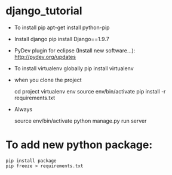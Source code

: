 # django_tutorial


* To install pip
	apt-get install python-pip

* Install django
	pip install Django==1.9.7

* PyDev plugin for eclipse (Install new software...):
	http://pydev.org/updates


* To install virtualenv globally
	pip install virtualenv

* when you clone the project

	cd project
	virtualenv env
	source env/bin/activate
	pip install -r requirements.txt

* Always

	source env/bin/activate
	python manage.py run server


# To add new python package:

	pip install package
	pip freeze > requirements.txt



